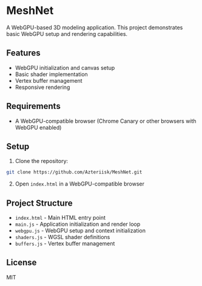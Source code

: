 # MeshNet

A WebGPU-based 3D modeling application. This project demonstrates basic WebGPU setup and rendering capabilities.

## Features

- WebGPU initialization and canvas setup
- Basic shader implementation
- Vertex buffer management
- Responsive rendering

## Requirements

- A WebGPU-compatible browser (Chrome Canary or other browsers with WebGPU enabled)

## Setup

1. Clone the repository:
```bash
git clone https://github.com/Azteriisk/MeshNet.git
```

2. Open `index.html` in a WebGPU-compatible browser

## Project Structure

- `index.html` - Main HTML entry point
- `main.js` - Application initialization and render loop
- `webgpu.js` - WebGPU setup and context initialization
- `shaders.js` - WGSL shader definitions
- `buffers.js` - Vertex buffer management

## License

MIT 